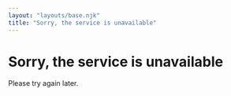 ```yaml
---
layout: "layouts/base.njk"
title: "Sorry, the service is unavailable"
---
```


# Sorry, the service is unavailable

Please try again later.
